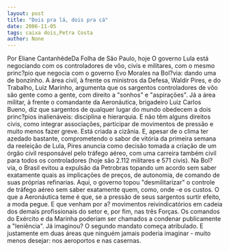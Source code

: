 ```yaml
---
layout: post
title: "Dois pra lá, dois pra cá"
date: 2006-11-05
tags: caixa dois,Petra Costa
author: None
---
```

Por Eliane CantanhêdeDa Folha de São Paulo, hoje
O governo Lula está negociando com os controladores de vôo, civis e militares, com o mesmo princ?pio que negocia com o governo Evo Morales na Bol?via: dando uma de bonzinho. 
A área civil, à frente os ministros da Defesa, Waldir Pires, e do Trabalho, Luiz Marinho, argumenta que os sargentos controladores de vôo são gente como a gente, com direito a \"sonhos\" e \"aspirações\". 
Já a área militar, à frente o comandante da Aeronáutica, brigadeiro Luiz Carlos Bueno, diz que sargentos de qualquer lugar do mundo obedecem a dois princ?pios inalienáveis: disciplina e hierarquia. E não têm alguns direitos civis, como integrar associações, participar de movimentos de pressão e muito menos fazer greve. 
Está criada a cizânia. E, apesar de o clima ter azedado bastante, comprometendo o sabor de vitória da primeira semana da reeleição de Lula, Pires anuncia como decisão tomada a criação de um órgão civil responsável pelo tráfego aéreo, com uma carreira também civil para todos os controladores (hoje são 2.112 militares e 571 civis). 
Na Bol?via, o Brasil evitou a expulsão da Petrobras topando um acordo sem saber exatamente quais as implicações de preços, de autonomia, de comando de suas próprias refinarias. Aqui, o governo topou \"desmilitarizar\" o controle de tráfego aéreo sem saber exatamente quem, como, onde -e os custos. 
O que a Aeronáutica teme é que, se a pressão de seus sargentos surtir efeito, a moda pegue. E que venham por a? movimentos reivindicatórios em cadeia dos demais profissionais do setor e, por fim, nas três Forças. 
Os comandos do Exército e da Marinha poderiam ser chamados a condenar publicamente a \"leniência\". Já imaginou? O segundo mandato começa atribulado. E justamente em duas áreas que ninguém jamais poderia imaginar - muito menos desejar: nos aeroportos e nas casernas. 